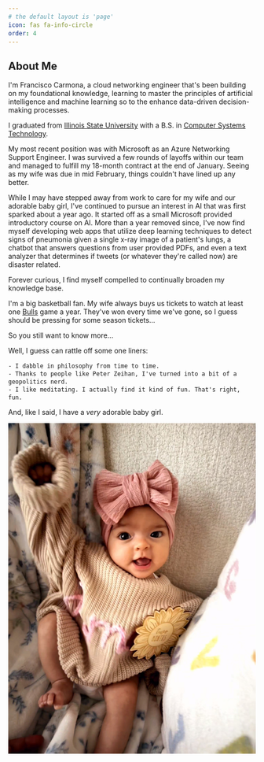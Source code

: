 ```yaml
---
# the default layout is 'page'
icon: fas fa-info-circle
order: 4
---
```

## About Me

I'm Francisco Carmona, a cloud networking engineer that's been building on my foundational knowledge, learning to master the principles of artificial intelligence and machine learning so to the enhance data-driven decision-making processes.

I graduated from [Illinois State University](https://illinoisstate.edu/) with a B.S. in [Computer Systems Technology](https://illinoisstate.edu/academics/computer-systems-technology/).

My most recent position was with Microsoft as an Azure Networking Support Engineer. I was survived a few rounds of layoffs within our team and managed to fulfill my 18-month contract at the end of January. Seeing as my wife was due in mid February, things couldn't have lined up any better.

While I may have stepped away from work to care for my wife and our adorable baby girl, I've continued to pursue an interest in AI that was first sparked about a year ago. It started off as a small Microsoft provided introductory course on AI. More than a year removed since, I've now find myself developing web apps that utilize deep learning techniques to detect signs of pneumonia given a single x-ray image of a patient's lungs, a chatbot that answers questions from user provided PDFs, and even a text analyzer that determines if tweets (or whatever they're called now) are disaster related.

Forever curious, I find myself compelled to continually broaden my knowledge base.

I'm a big basketball fan. My wife always buys us tickets to watch at least one [Bulls](https://www.nba.com/bulls/) game a year. They've won every time we've gone, so I guess should be pressing for some season tickets...

So you still want to know more...

Well, I guess can rattle off some one liners:

    - I dabble in philosophy from time to time.
    - Thanks to people like Peter Zeihan, I've turned into a bit of a geopolitics nerd.
    - I like meditating. I actually find it kind of fun. That's right, fun.

And, like I said, I have a *very* adorable baby girl.

![babe](../assets/img/babe.jpg)